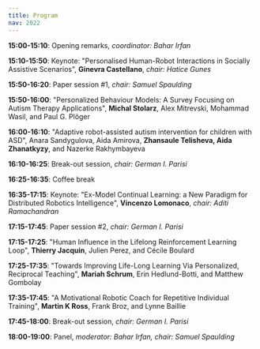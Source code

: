 ```yaml
---
title: Program
nav: 2022
---
```


**15:00-15:10**: Opening remarks, _coordinator: Bahar Irfan_

**15:10-15:50**: Keynote: "Personalised Human-Robot Interactions in Socially Assistive Scenarios", **Ginevra Castellano**, _chair: Hatice Gunes_

**15:50-16:20**: Paper session #1, _chair: Samuel Spaulding_

**15:50-16:00**: "Personalized Behaviour Models: A Survey Focusing on Autism Therapy Applications", **Michal Stolarz**, Alex Mitrevski, Mohammad Wasil, and Paul G. Plöger

**16:00-16:10**: "Adaptive robot-assisted autism intervention for children with ASD", Anara Sandygulova, Aida Amirova, **Zhansaule Telisheva, Aida Zhanatkyzy**, and Nazerke Rakhymbayeva

**16:10-16:25**: Break-out session, _chair: German I. Parisi_

**16:25-16:35**: Coffee break

**16:35-17:15**: Keynote: "Ex-Model Continual Learning: a New Paradigm for Distributed Robotics Intelligence", **Vincenzo Lomonaco**, _chair: Aditi Ramachandran_

**17:15-17:45**: Paper session #2, _chair: German I. Parisi_

**17:15-17:25**: "Human Influence in the Lifelong Reinforcement Learning Loop", **Thierry Jacquin**, Julien Perez, and Cécile Boulard

**17:25-17:35**: "Towards Improving Life-Long Learning Via Personalized, Reciprocal Teaching", **Mariah Schrum**, Erin Hedlund-Botti, and Matthew Gombolay

**17:35-17:45**: "A Motivational Robotic Coach for Repetitive Individual Training", **Martin K Ross**, Frank Broz, and Lynne Baillie

**17:45-18:00**: Break-out session, _chair: German I. Parisi_

**18:00-19:00**: Panel, _moderator: Bahar Irfan, chair: Samuel Spaulding_